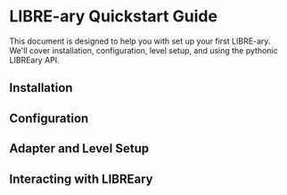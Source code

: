 LIBRE-ary Quickstart Guide
==================

This document is designed to help you with set up your first LIBRE-ary. We'll cover installation, configuration, level setup, and using the pythonic LIBREary API.

Installation
------------------


Configuration
------------------

Adapter and Level Setup
------------------

Interacting with LIBREary
------------------
